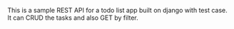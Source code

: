 This is a sample REST API for a todo list app built on django with test case. It can CRUD the tasks and also GET by filter.
